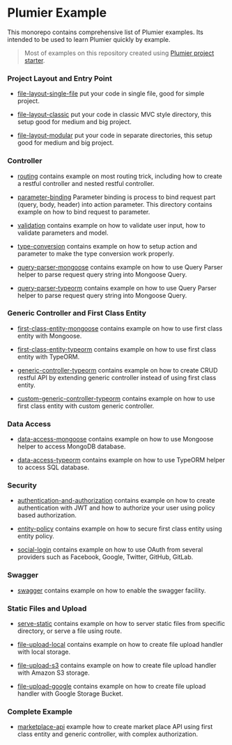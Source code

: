 # Plumier Example

This monorepo contains comprehensive list of Plumier examples. Its intended to be used to learn Plumier quickly by example. 

>Most of examples on this repository created using [Plumier project starter](https://github.com/plumier/starters).

### Project Layout and Entry Point

* [file-layout-single-file](/file-layout-single-file) put your code in single file, good for simple project.
  
* [file-layout-classic](/file-layout-classic) put your code in classic MVC style directory, this setup good for medium and big project. 

* [file-layout-modular](/file-layout-modular) put your code in separate directories, this setup good for medium and big project. 

### Controller

* [routing](routing) contains example on most routing trick, including how to create a restful controller and nested restful controller.

* [parameter-binding](parameter-binding) Parameter binding is process to bind request part (query, body, header) into action parameter. This directory contains example on how to bind request to parameter.

* [validation](validation) contains example on how to validate user input, how to validate parameters and model.
  
* [type-conversion](type-conversion) contains example on how to setup action and parameter to make the type conversion work properly. 

* [query-parser-mongoose](query-parser-mongoose) contains example on how to use Query Parser helper to parse request query string into Mongoose Query.

* [query-parser-typeorm](query-parser-typeorm) contains example on how to use Query Parser helper to parse request query string into Mongoose Query.

### Generic Controller and First Class Entity

* [first-class-entity-mongoose](first-class-entity-mongoose) contains example on how to use first class entity with Mongoose.
    
* [first-class-entity-typeorm](first-class-entity-typeorm) contains example on how to use first class entity with TypeORM.
  
* [generic-controller-typeorm](generic-controller-typeorm) contains example on how to create CRUD restful API by extending generic controller instead of using first class entity.
  
* [custom-generic-controller-typeorm](custom-generic-controller-typeorm) contains example on how to use first class entity with custom generic controller.
  
### Data Access
  
* [data-access-mongoose](data-access-mongoose) contains example on how to use Mongoose helper to access MongoDB database.

* [data-access-typeorm](data-access-typeorm) contains example on how to use TypeORM helper to access SQL database.

### Security

* [authentication-and-authorization](authentication-and-authorization) contains example on how to create authentication with JWT and how to authorize your user using policy based authorization. 
  
* [entity-policy](entity-policy) contains example on how to secure first class entity using entity policy.

* [social-login](social-login) contains example on how to use OAuth from several providers such as Facebook, Google, Twitter, GitHub, GitLab.

### Swagger 

* [swagger](swagger) contains example on how to enable the swagger facility.

### Static Files and Upload

* [serve-static](serve-static) contains example on how to server static files from specific directory, or serve a file using route.

* [file-upload-local](file-upload-local) contains example on how to create file upload handler with local storage.

* [file-upload-s3](file-upload-s3) contains example on how to create file upload handler with Amazon S3 storage.


* [file-upload-google](file-upload-google) contains example on how to create file upload handler with Google Storage Bucket.

### Complete Example 

* [marketplace-api](marketplace-api) example how to create market place API using first class entity and generic controller, with complex authorization.

